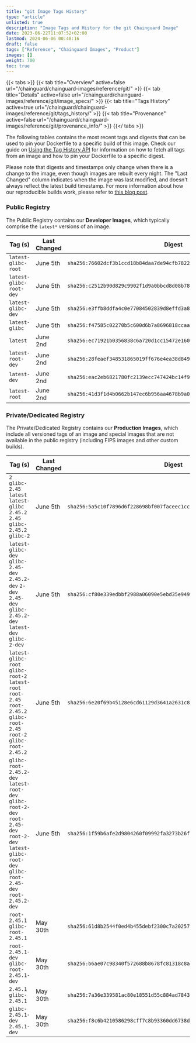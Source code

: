 ```yaml
---
title: "git Image Tags History"
type: "article"
unlisted: true
description: "Image Tags and History for the git Chainguard Image"
date: 2023-06-22T11:07:52+02:00
lastmod: 2024-06-06 00:48:16
draft: false
tags: ["Reference", "Chainguard Images", "Product"]
images: []
weight: 700
toc: true
---
```


{{< tabs >}}
{{< tab title="Overview" active=false url="/chainguard/chainguard-images/reference/git/" >}}
{{< tab title="Details" active=false url="/chainguard/chainguard-images/reference/git/image_specs/" >}}
{{< tab title="Tags History" active=true url="/chainguard/chainguard-images/reference/git/tags_history/" >}}
{{< tab title="Provenance" active=false url="/chainguard/chainguard-images/reference/git/provenance_info/" >}}
{{</ tabs >}}

The following tables contains the most recent tags and digests that can be used to pin your Dockerfile to a specific build of this image. Check our guide on [Using the Tag History API](/chainguard/chainguard-images/using-the-tag-history-api/) for information on how to fetch all tags from an image and how to pin your Dockerfile to a specific digest.

Please note that digests and timestamps only change when there is a change to the image, even though images are rebuilt every night. The "Last Changed" column indicates when the image was last modified, and doesn't always reflect the latest build timestamp. For more information about how our reproducible builds work, please refer to [this blog post](https://www.chainguard.dev/unchained/reproducing-chainguards-reproducible-image-builds).

### Public Registry
The Public Registry contains our **Developer Images**, which typically comprise the `latest*` versions of an image.

| Tag (s)                  | Last Changed | Digest                                                                    |
|--------------------------|--------------|---------------------------------------------------------------------------|
|  `latest-glibc-root`     | June 5th     | `sha256:76602dcf3b1ccd18b84daa7de94cfb78225d3a731f7fa21df314ab06770fc62a` |
|  `latest-glibc-root-dev` | June 5th     | `sha256:c2512b90d829c9902f1d9a0bbcd8d08b7857d13ffcf04e1852579dc6c83afcdb` |
|  `latest-glibc-dev`      | June 5th     | `sha256:e3ffb8ddfa4c0e77084502839d8effd3a8945717e570777ee2b2edf6ed16788d` |
|  `latest-glibc`          | June 5th     | `sha256:f47585c02270b5c600d6b7a8696818ccaad0eb0135ac558c2e5b39353b66b7e9` |
|  `latest`                | June 2nd     | `sha256:ec71921b0356838c6a720d1cc15472e160a6fa7e3cf1ef776154e70892c2b090` |
|  `latest-root-dev`       | June 2nd     | `sha256:28feaef348531865019ff676e4ea38d8491d1336b552f2bd48225ff5059be233` |
|  `latest-dev`            | June 2nd     | `sha256:eac2eb6821780fc2139ecc747424bc14f9301b1d37ca86f9bc70603de8cfbf4d` |
|  `latest-root`           | June 2nd     | `sha256:41d3f1d4b0662b147ec6b956aa4678b9a0af91e2b7768c23ae7c1ce2f5afb772` |


### Private/Dedicated Registry
The Private/Dedicated Registry contains our **Production Images**, which include all versioned tags of an image and special images that are not available in the public registry (including FIPS images and other custom builds).

| Tag (s)                                                                                                                                                    | Last Changed | Digest                                                                    |
|------------------------------------------------------------------------------------------------------------------------------------------------------------|--------------|---------------------------------------------------------------------------|
|  `2` `glibc-2.45` `latest` `latest-glibc` `2.45.2` `2.45` `glibc-2.45.2` `glibc-2`                                                                         | June 5th     | `sha256:5a5c10f7896d6f228698bf007faceec1cc2e1a3a9a07413318d5b5443db68735` |
|  `latest-glibc-dev` `glibc-2.45-dev` `2.45.2-dev` `2-dev` `2.45-dev` `glibc-2.45.2-dev` `latest-dev` `glibc-2-dev`                                         | June 5th     | `sha256:cf80e339edbbf2988a06090e5ebd35e949f4101db526749e5c1a491acf732b13` |
|  `latest-glibc-root` `glibc-root-2` `latest-root` `root-2.45` `root-2.45.2` `glibc-root-2.45` `root-2` `glibc-root-2.45.2`                                 | June 5th     | `sha256:6e20f69b45128e6cd61129d3641a2631c85046297b5a6606391dd782d5d267a8` |
|  `glibc-root-2.45.2-dev` `latest-root-dev` `glibc-root-2-dev` `root-2.45-dev` `root-2-dev` `latest-glibc-root-dev` `glibc-root-2.45-dev` `root-2.45.2-dev` | June 5th     | `sha256:1f59b6afe2d9804260f09992fa3273b26f5e5006abfb64e2202eb7511f7441a3` |
|  `root-2.45.1` `glibc-root-2.45.1`                                                                                                                         | May 30th     | `sha256:61d8b2544f0ed4b455debf2300c7a20257a5eee1fdcd621208665b4f870a292f` |
|  `root-2.45.1-dev` `glibc-root-2.45.1-dev`                                                                                                                 | May 30th     | `sha256:b6ae07c98340f572688b8678fc81318c8a1475cdc8aec66e5914dc586f839d63` |
|  `2.45.1` `glibc-2.45.1`                                                                                                                                   | May 30th     | `sha256:7a36e339581ac80e18551d55c884ad7843bbad822f50f27cf68b8e3c2e32bcfc` |
|  `glibc-2.45.1-dev` `2.45.1-dev`                                                                                                                           | May 30th     | `sha256:f8c6b4210586298cff7c8b93360dd6738d1d8e1a7defeeaed58a8ab92d8bd557` |

